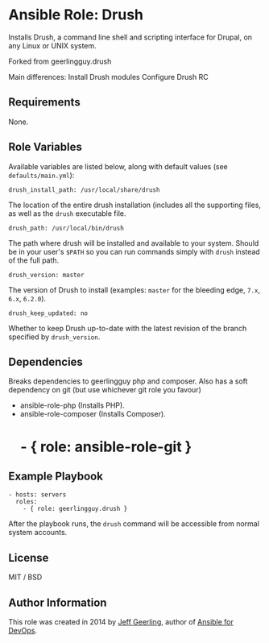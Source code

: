 # Ansible Role: Drush

Installs Drush, a command line shell and scripting interface for Drupal, on any Linux or UNIX system.

Forked from geerlingguy.drush

Main differences:
Install Drush modules
Configure Drush RC

## Requirements

None.

## Role Variables

Available variables are listed below, along with default values (see `defaults/main.yml`):

    drush_install_path: /usr/local/share/drush

The location of the entire drush installation (includes all the supporting files, as well as the `drush` executable file.

    drush_path: /usr/local/bin/drush

The path where drush will be installed and available to your system. Should be in your user's `$PATH` so you can run commands simply with `drush` instead of the full path.

    drush_version: master

The version of Drush to install (examples: `master` for the bleeding edge, `7.x`, `6.x`, `6.2.0`).

    drush_keep_updated: no

Whether to keep Drush up-to-date with the latest revision of the branch specified by `drush_version`.

## Dependencies

Breaks dependencies to geerlingguy php and composer.
Also has a soft dependency on git (but use whichever git role you favour)

  - ansible-role-php (Installs PHP).
  - ansible-role-composer (Installs Composer).
    # - { role: ansible-role-git }

## Example Playbook

    - hosts: servers
      roles:
        - { role: geerlingguy.drush }

After the playbook runs, the `drush` command will be accessible from normal system accounts.

## License

MIT / BSD

## Author Information

This role was created in 2014 by [Jeff Geerling](http://jeffgeerling.com/), author of [Ansible for DevOps](http://ansiblefordevops.com/).
